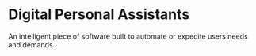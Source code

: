 # Digital Personal Assistants

An intelligent piece of software built to automate or expedite users needs and demands. 